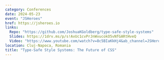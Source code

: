 ```yaml
---
category: Conferences
date: 2024-05-23
event: "JSHeroes"
href: https://jsheroes.io
links:
  Repo: "https://github.com/JoshuaKGoldberg/type-safe-style-systems"
  Slides: https://1drv.ms/p/s!AvUc1cvPrJnWvucokO5vNfGARtHveQ
  Video: "https://www.youtube.com/watch?v=8c5BIaKkHj4&ab_channel=JSHeroes"
location: Cluj-Napoca, Romania
title: "Type-Safe Style Systems: The Future of CSS"
---
```

